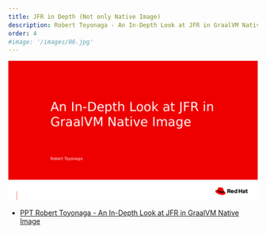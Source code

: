 ```yaml
---
title: JFR in Depth (Not only Native Image)
description: Robert Toyonaga - An In-Depth Look at JFR in GraalVM Native Image (FOSFDAM Conference)
order: 4
#image: '/images/06.jpg'
---
```


![image](../images/jfr-in-depth.png)

- [PPT Robert Toyonaga - An In-Depth Look at JFR in GraalVM Native Image](../FOSDEM_Jan_31_A10m5Q9.pptx)
